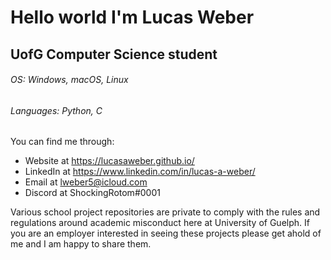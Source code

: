 # Hello world I'm Lucas Weber
## UofG Computer Science student
###### OS: Windows, macOS, Linux
###### Languages: Python, C
You can find me through: 
- Website at https://lucasaweber.github.io/
- LinkedIn at https://www.linkedin.com/in/lucas-a-weber/
- Email at lweber5@icloud.com
- Discord at ShockingRotom#0001

Various school project repositories are private to comply with the rules and regulations around academic misconduct here at University of Guelph.
If you are an employer interested in seeing these projects please get ahold of me and I am happy to share them.
